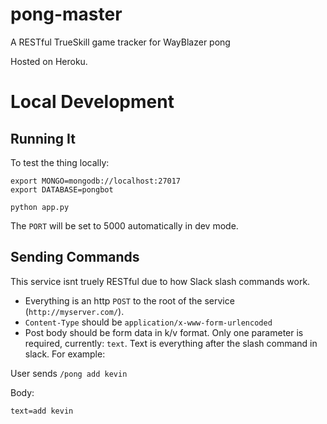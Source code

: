 # pong-master
A RESTful TrueSkill game tracker for WayBlazer pong

Hosted on Heroku.

# Local Development

## Running It
To test the thing locally:

```
export MONGO=mongodb://localhost:27017
export DATABASE=pongbot

python app.py
```

The `PORT` will be set to 5000 automatically in dev mode.

## Sending Commands

This service isnt truely RESTful due to how Slack slash commands work. 

- Everything is an http `POST` to the root of the service (`http://myserver.com/`).
- `Content-Type` should be `application/x-www-form-urlencoded`
- Post body should be form data in k/v format. Only one parameter is required, currently: `text`. Text is everything after the slash command in slack. For example:

User sends `/pong add kevin`

Body:
```
text=add kevin
```
